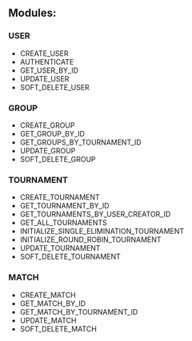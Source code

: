 ## Modules:
### USER
- CREATE_USER
- AUTHENTICATE
- GET_USER_BY_ID
- UPDATE_USER
- SOFT_DELETE_USER

### GROUP
- CREATE_GROUP
- GET_GROUP_BY_ID
- GET_GROUPS_BY_TOURNAMENT_ID
- UPDATE_GROUP
- SOFT_DELETE_GROUP

### TOURNAMENT
- CREATE_TOURNAMENT
- GET_TOURNAMENT_BY_ID
- GET_TOURNAMENTS_BY_USER_CREATOR_ID
- GET_ALL_TOURNAMENTS
- INITIALIZE_SINGLE_ELIMINATION_TOURNAMENT
- INITIALIZE_ROUND_ROBIN_TOURNAMENT
- UPDATE_TOURNAMENT
- SOFT_DELETE_TOURNAMENT

### MATCH
- CREATE_MATCH
- GET_MATCH_BY_ID
- GET_MATCH_BY_TOURNAMENT_ID
- UPDATE_MATCH
- SOFT_DELETE_MATCH